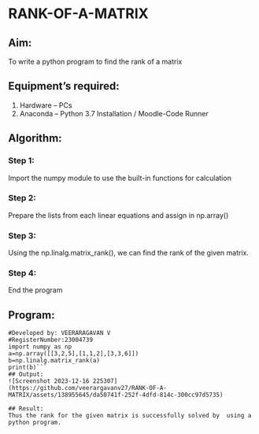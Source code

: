 # RANK-OF-A-MATRIX
## Aim:
To write a python program to find the rank of a matrix
## Equipment’s required:
1. 	Hardware – PCs
2. 	Anaconda – Python 3.7 Installation / Moodle-Code Runner
## Algorithm:
### Step 1: 
Import the numpy module to use the built-in functions for calculation
### Step 2: 
Prepare the lists from each linear equations and assign in np.array()
### Step 3: 
Using the np.linalg.matrix_rank(), we can find the rank of the given matrix.
### Step 4: 
End the program
## Program:
```#Program to find the rank of a matrix.
#Developed by: VEERARAGAVAN V
#RegisterNumber:23004739
import numpy as np
a=np.array([[3,2,5],[1,1,2],[3,3,6]])
b=np.linalg.matrix_rank(a)
print(b)```
## Output:
![Screenshot 2023-12-16 225307](https://github.com/veerargavanv27/RANK-OF-A-MATRIX/assets/138955645/da50741f-252f-4dfd-814c-300cc97d5735)

## Result:
Thus the rank for the given matrix is successfully solved by  using a python program.

